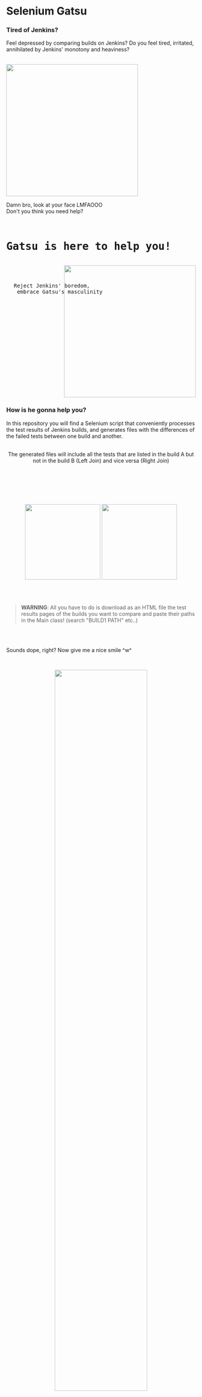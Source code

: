 # Selenium Gatsu
### Tired of Jenkins?
Feel depressed by comparing builds on Jenkins?
Do you feel tired, irritated, annihilated by Jenkins' monotony and heaviness?
<br><br>
<div>
<img align="left" src="https://github.com/Rei-Codes-In-JavaScript/selenium-setup-guillotine/blob/main/Resources/Images/Gatsu/sad_gatsu.jpg" width="350">
    <p style="display:inline-block">Damn bro, look at your face LMFAOOO<br>
    Don't you think you need help?</p>
</div>
<pre>
<h1>Gatsu is here to help you!</h1>
<img align="right" src="https://github.com/Rei-Codes-In-JavaScript/selenium-setup-guillotine/blob/main/Resources/Images/Gatsu/kitty_gatsu.jpg" width="350">
    <div align="right"><p style="padding-left:20px;">Reject Jenkins' boredom,<br> embrace Gatsu's masculinity</p></div>
</div>
</pre>

### How is he gonna help you?
In this repository you will find a Selenium script that conveniently processes the test results of Jenkins builds, and generates files with the differences of the failed tests between one build and another.
<br><br>
<p align="center">
The generated files will include all the tests that are listed in the build A but not in the build B (Left Join) and vice versa (Right Join)
<br><br>
<img style="margin-top:90px" src="https://github.com/Rei-Codes-In-JavaScript/selenium-setup-guillotine/blob/main/Resources/Images/Gatsu/build1.png" width="200px">
<img style="margin-top:90px" src="https://github.com/Rei-Codes-In-JavaScript/selenium-setup-guillotine/blob/main/Resources/Images/Gatsu/build2.png" width="200px">
</p>
<br><br>

> **WARNING**: All you have to do is download as an HTML file the test results pages of the builds you want to compare and paste their paths in the Main class! (search "BUILD1 PATH" etc..)

<br><br>

Sounds dope, right? Now give me a nice smile ^w^
<pre>
<p align="center">
<img  src="https://github.com/Rei-Codes-In-JavaScript/selenium-setup-guillotine/blob/main/Resources/Images/Gatsu/happy_gatsu.jpg" width="70%">
<p align="center">That's better :))</p>
</p>
</pre>
  
### "This is amazing, but i don't know how to use Selenium :(("
Poor kid.
<br><br>
Now it's the time! You can use [this repository](https://github.com/Rei-Codes-In-JavaScript/selenium-setup-guillotine) to setup your Selenium development environment.
Stop crying over yourself, and feel the power of Selenium, join Gatsu and change the world!

<p align="center">
<br><br>
<img style="margin-top:90px" src="https://github.com/Rei-Codes-In-JavaScript/selenium-setup-guillotine/blob/main/Resources/Images/Gatsu/thumbs_up_gatsu.jpg" width="500px">
</p>

